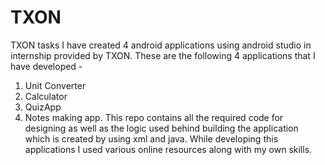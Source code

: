 # TXON
TXON tasks I have created 4 android applications using android studio in internship provided by TXON.
These are the following 4 applications that I have developed -
1. Unit Converter
2. Calculator
3. QuizApp
4. Notes making app. 
This repo contains all the required code for designing as well as the logic used behind building the application which is created by using xml and java. 
While developing this applications I used various online resources along with my own skills.
